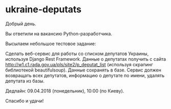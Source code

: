 # ukraine-deputats

Добрый день.

Вы ответили на вакансию Python-разработчика.

Высылаем небольшое тестовое задание:

Сделать веб-сервис для работы со списком депутатов Украины, используя Django Rest Framework. Данные о депутатах получить с сайта http://w1.c1.rada.gov.ua/pls/site2/p_deputat_list (используя скрапинг библиотекой beautifulsoup). Данные сохранять в базе. Сервис должен возвращать всех депутатов, информацию о депутате по имени, удалять депутата из базы.

Дедлайн: 09.04.2018 (понедельник), 10:00 (по Киеву).

Спасибо и удачи!
